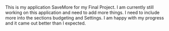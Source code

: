 This is my application SaveMore for my Final Project.  I am currently still working on this application and need to add more things.  I need to include more into the sections budgeting and Settings.  I am happy with my progress and it came out better than I expected.  
